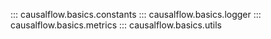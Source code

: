 ::: causalflow.basics.constants
::: causalflow.basics.logger
::: causalflow.basics.metrics
::: causalflow.basics.utils